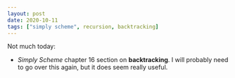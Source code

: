 ```yaml
---
layout: post
date: 2020-10-11
tags: ["simply scheme", recursion, backtracking]
---
```


Not much today:

- *Simply Scheme* chapter 16 section on **backtracking**. I will
  probably need to go over this again, but it does seem really useful.
